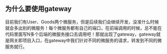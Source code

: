 ## 为什么要使用gateway

目前我们有User、Goods两个微服务，但是后续我们会继续开发，没准什么时候就会多出别的微服务！每个微服务都有自己的端口，在前端调用的时候，总不能在代码里面写N多个后端的微服务接口去调用吧！那就出现了gateway，gateway就是网关即项目入口，在gateway中我们针对不同的微服务的请求，转发到不同的微服务就行。
